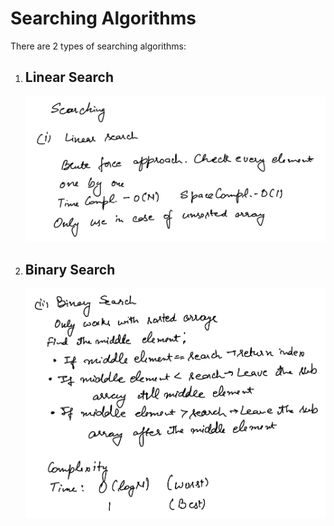 # Searching Algorithms

There are 2 types of searching algorithms:
1. ## Linear Search
    ![Linear Search](img/linear_search.png)
2. ## Binary Search
    ![Binary Search](img/binary_search.png)